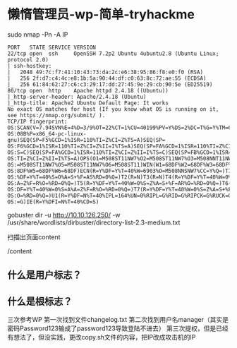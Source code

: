 # 懒惰管理员-wp-简单-tryhackme

sudo nmap -Pn -A IP
``````
PORT   STATE SERVICE VERSION
22/tcp open  ssh     OpenSSH 7.2p2 Ubuntu 4ubuntu2.8 (Ubuntu Linux; protocol 2.0)
| ssh-hostkey: 
|   2048 49:7c:f7:41:10:43:73:da:2c:e6:38:95:86:f8:e0:f0 (RSA)
|   256 2f:d7:c4:4c:e8:1b:5a:90:44:df:c0:63:8c:72:ae:55 (ECDSA)
|_  256 61:84:62:27:c6:c3:29:17:dd:27:45:9e:29:cb:90:5e (ED25519)
80/tcp open  http    Apache httpd 2.4.18 ((Ubuntu))
|_http-server-header: Apache/2.4.18 (Ubuntu)
|_http-title: Apache2 Ubuntu Default Page: It works
No exact OS matches for host (If you know what OS is running on it, see https://nmap.org/submit/ ).
TCP/IP fingerprint:
OS:SCAN(V=7.94SVN%E=4%D=3/9%OT=22%CT=1%CU=40199%PV=Y%DS=2%DC=T%G=Y%TM=65EC4
OS:08B%P=x86_64-pc-linux-gnu)SEQ(SP=F5%GCD=1%ISR=110%TI=Z%CI=Z%TS=A)SEQ(SP=
OS:F6%GCD=1%ISR=110%TI=Z%CI=Z%II=I%TS=A)SEQ(SP=FA%GCD=1%ISR=110%TI=Z%CI=Z%T
OS:S=C)SEQ(SP=FA%GCD=1%ISR=110%TI=Z%CI=Z%II=I%TS=C)SEQ(SP=FB%GCD=1%ISR=110%
OS:TI=Z%CI=Z%II=I%TS=A)OPS(O1=M508ST11NW7%O2=M508ST11NW7%O3=M508NNT11NW7%O4
OS:=M508ST11NW7%O5=M508ST11NW7%O6=M508ST11)WIN(W1=68DF%W2=68DF%W3=68DF%W4=6
OS:8DF%W5=68DF%W6=68DF)ECN(R=Y%DF=Y%T=40%W=6903%O=M508NNSNW7%CC=Y%Q=)T1(R=Y
OS:%DF=Y%T=40%S=O%A=S+%F=AS%RD=0%Q=)T2(R=N)T3(R=N)T4(R=Y%DF=Y%T=40%W=0%S=A%
OS:A=Z%F=R%O=%RD=0%Q=)T5(R=Y%DF=Y%T=40%W=0%S=Z%A=S+%F=AR%O=%RD=0%Q=)T6(R=Y%
OS:DF=Y%T=40%W=0%S=A%A=Z%F=R%O=%RD=0%Q=)T7(R=Y%DF=Y%T=40%W=0%S=Z%A=S+%F=AR%
OS:O=%RD=0%Q=)U1(R=Y%DF=N%T=40%IPL=164%UN=0%RIPL=G%RID=G%RIPCK=G%RUCK=G%RUD
OS:=G)IE(R=Y%DFI=N%T=40%CD=S)
``````

gobuster dir -u http://10.10.126.250/ -w /usr/share/wordlists/dirbuster/directory-list-2.3-medium.txt

扫描出页面content

/content


## 什么是用户标志？



## 什么是根标志？



三次参考WP
第一次找到文件changelog.txt
第二次找到用户名manager（其实是密码Password123输成了password123导致登陆不进去）
第三次提权，但是已经有想法了，但没实践，更改copy.sh文件的内容，把IP改成攻击机的IP